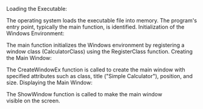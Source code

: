 Loading the Executable:

The operating system loads the executable file into memory.
The program's entry point, typically the main function, is identified.
Initialization of the Windows Environment:

The main function initializes the Windows environment by registering a window class (CalculatorClass) using the RegisterClass function.
Creating the Main Window:

The CreateWindowEx function is called to create the main window with specified attributes such as class, title ("Simple Calculator"), position, and size.
Displaying the Main Window:

The ShowWindow function is called to make the main window visible on the screen.
